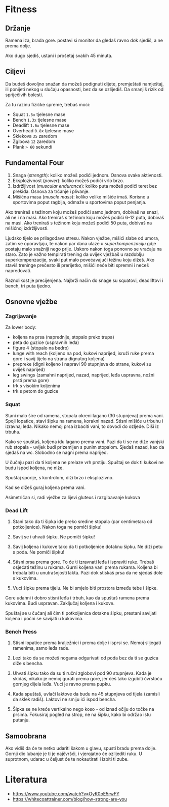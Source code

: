# Fitness

## Držanje

Ramena iza, brada gore. postavi si monitor da gledaš ravno dok sjediš, a ne prema dolje.

Ako dugo sjediš, ustani i prošetaj svakih 45 minuta.

## Ciljevi

Da budeš dovoljno snažan da možeš podignuti dijete, premještati namještaj, ili ponijeti nekog u slučaju opasnosti, bez da se ozlijediš. Da smanjiš rizik od spriječivih bolesti.

Za tu razinu fizičke spreme, trebaš moći:
* Squat `1.5x` tjelesne mase
* Bench `1.3x` tjelesne mase
* Deadlift `1.6x` tjelesne mase
* Overhead `0.8x` tjelesne mase
* Sklekova `35` zaredom
* Zgibova `12` zaredom
* Plank `> 60` sekundi

## Fundamental Four

1. Snaga (*strength*): koliko možeš podići jednom. Osnova svake aktivnosti.
2. Eksplozivnost (*power*): koliko možeš podići vrlo brzo.
3. Izdržljivost (*muscular endurance*): koliko puta možeš podići teret bez prekida. Osnova za trčanje i plivanje.
4. Mišićna masa (*muscle mass*): koliko velike mišiće imaš. Korisno u sportovima poput ragbija, odmaže u sportovima poput penjanja.

Ako treniraš s težinom koju možeš podići samo jednom, dobivaš na snazi, ali ne i na masi. Ako treniraš s težinom koju možeš podići 6-12 puta, dobivaš na masi. Ako treniraš s težinom koju možeš podići 50 puta, dobivaš na mišićnoj izdržljivosti.

Ljudsko tijelo se prilagođava stresu. Nakon vježbe, mišići slabe od umora, zatim se oporavljaju, te nakon par dana ulaze u *superkompenzaciju* gdje postaju malo snažniji nego prije. Uskoro nakon toga ponovno se vraćaju na staro. Zato je važno tempirati trening da uvijek vježbaš u razdoblju superkompenzacije, svaki put malo povećavajući težinu koju dižeš. Ako staviš treninge prečesto ili prerijetko, mišići neće biti spremni i nećeš napredovati.

Raznolikost je precijenjena. Najbrži način do snage su squatovi, deadliftovi i bench, tri puta tjedno.

## Osnovne vježbe

### Zagrijavanje

Za lower body:
* koljena na prsa (naprednije, stopalo preko trupa)
* peta do guzice (uspravnih leđa)
* figure 4 (stopalo na bedro)
* lunge with reach (koljeno na pod, kukovi naprijed, isruži ruke prema gore i savij tijelo na stranu dignutog koljena)
* prepreke (digni koljeno i napravi 90 stupnjeva do strane, kukovi su uvijek naprijed)
* leg swings (zamahni naprijed, nazad, naprijed, leđa uspravna, nožni prsti prema gore)
* trk s visokim koljenima
* trk s petom do guzice

### Squat

Stani malo šire od ramena, stopala okreni lagano (30 stupnjeva) prema vani. Spoji lopatice, stavi šipku na ramena, korakni nazad. Stisni mišiće u trbuhu i izravnaj leđa. Nikako nemoj prsa izbaciti vani, to dovodi do ozljede. Diši iz trbuha.

Kako se spuštaš, koljena idu lagano prema vani. Pazi da ti se ne diže vanjski rub stopala - uvijek budi prizemljen s punim stopalom. Sjedaš nazad, kao da sjedaš na wc. Slobodno se nagni prema naprijed.

U čučnju pazi da ti koljena ne prelaze vrh prstiju. Spuštaj se dok ti kukovi ne budu ispod koljena, ne niže.

Spuštaj sporije, s kontrolom, diži brzo i eksplozivno.

Kad se dižeš guraj koljena prema vani.

Asimetričan si, radi vježbe za lijevi gluteus i razgibavanje kukova

### Dead Lift

1) Stani tako da ti šipka ide preko sredine stopala (par centimetara od potkoljenice). Nakon toga ne pomiči šipku!

2) Savij se i uhvati šipku. Ne pomiči šipku!

3) Savij koljena i kukove tako da ti potkoljenice dotaknu šipku. Ne diži petu s poda. Ne pomiči šipku!

4) Stisni prsa prema gore. To će ti izravnati leđa i ispraviti ruke. Trebaš osjećati težinu u rukama. Gurni koljena vani prema rukama. Koljena bi trebala biti u unutrašnjosti lakta. Pazi dok stiskaš prsa da ne sjedaš dole s kukovima.

5) Vuci šipku prema tijelu. Ne bi smjelo biti prostora između tebe i šipke.

Gore udahni i dobro stisni leđa i trbuh, kao da spuštaš ramena prema kukovima. Budi uspravan. Zaključaj koljena i kukove.

Spuštaj se u čučanj ali čim ti potkoljenica dotakne šipku, prestani savijati koljena i počni se savijati u kukovima.

### Bench Press

1) Stisni lopatice prema kralježnici i prema dolje i isprsi se. Nemoj slijegati ramenima, samo leđa rade.

2) Lezi tako da se možeš nogama odgurivati od poda bez da ti se guzica diže s bencha.

3) Uhvati šipku tako da su ti ručni zglobovi pod 90 stupnjeva. Kada je skidaš, nikako je nemoj gurati prema gore, jer ćeš tako izgubiti čvrstoću gornjeg dijela leđa. Vuci je ravno prema pupku.

4) Kada spuštaš, uvlači laktove da budu na 45 stupnjeva od tijela (zamisli da sklek radiš). Laktovi ne smiju ići ispod bencha.

5) Šipka se ne kreće vertikalno nego koso - od iznad očiju do točke na prsima. Fokusiraj pogled na strop, ne na šipku, kako bi održao istu putanju.

## Samoobrana

Ako vidiš da će te netko udariti šakom u glavu, spusti bradu prema dolje. Gornji dio lubanje je ti je najčvršći, i vjerojatno će ozlijediti ruku. U suprotnom, udarac u čeljust će te nokautirati i izbiti ti zube.

# Literatura

* https://www.youtube.com/watch?v=OyK0oE5rwFY
* https://whitecoattrainer.com/blog/how-strong-are-you
